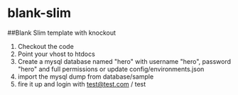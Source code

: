 # blank-slim

##Blank Slim template with knockout

1. Checkout the code
2. Point your vhost to htdocs
3. Create a mysql database named "hero" with username "hero", password "hero" and full permissions or update config/environments.json
4. import the mysql dump from database/sample 
5. fire it up and login with test@test.com  / test
